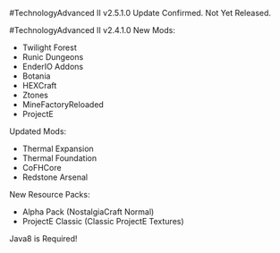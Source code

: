 #TechnologyAdvanced II v2.5.1.0
Update Confirmed. Not Yet Released.

#TechnologyAdvanced II v2.4.1.0
New Mods:
- Twilight Forest
- Runic Dungeons
- EnderIO Addons
- Botania
- HEXCraft
- Ztones
- MineFactoryReloaded
- ProjectE

Updated Mods:
- Thermal Expansion
- Thermal Foundation
- CoFHCore
- Redstone Arsenal

New Resource Packs:
- Alpha Pack (NostalgiaCraft Normal)
- ProjectE Classic (Classic ProjectE Textures)

Java8 is Required!
